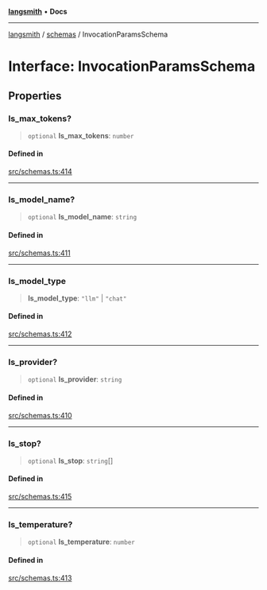 [**langsmith**](../../README.md) • **Docs**

***

[langsmith](../../README.md) / [schemas](../README.md) / InvocationParamsSchema

# Interface: InvocationParamsSchema

## Properties

### ls\_max\_tokens?

> `optional` **ls\_max\_tokens**: `number`

#### Defined in

[src/schemas.ts:414](https://github.com/langchain-ai/langsmith-sdk/blob/da3c1bb4f1396b48909bf0abac53fd717458c764/js/src/schemas.ts#L414)

***

### ls\_model\_name?

> `optional` **ls\_model\_name**: `string`

#### Defined in

[src/schemas.ts:411](https://github.com/langchain-ai/langsmith-sdk/blob/da3c1bb4f1396b48909bf0abac53fd717458c764/js/src/schemas.ts#L411)

***

### ls\_model\_type

> **ls\_model\_type**: `"llm"` \| `"chat"`

#### Defined in

[src/schemas.ts:412](https://github.com/langchain-ai/langsmith-sdk/blob/da3c1bb4f1396b48909bf0abac53fd717458c764/js/src/schemas.ts#L412)

***

### ls\_provider?

> `optional` **ls\_provider**: `string`

#### Defined in

[src/schemas.ts:410](https://github.com/langchain-ai/langsmith-sdk/blob/da3c1bb4f1396b48909bf0abac53fd717458c764/js/src/schemas.ts#L410)

***

### ls\_stop?

> `optional` **ls\_stop**: `string`[]

#### Defined in

[src/schemas.ts:415](https://github.com/langchain-ai/langsmith-sdk/blob/da3c1bb4f1396b48909bf0abac53fd717458c764/js/src/schemas.ts#L415)

***

### ls\_temperature?

> `optional` **ls\_temperature**: `number`

#### Defined in

[src/schemas.ts:413](https://github.com/langchain-ai/langsmith-sdk/blob/da3c1bb4f1396b48909bf0abac53fd717458c764/js/src/schemas.ts#L413)
